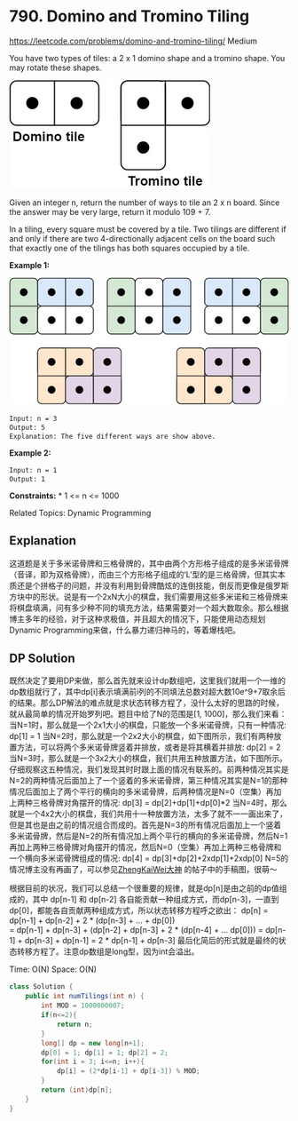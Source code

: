 # 790. Domino and Tromino Tiling
<https://leetcode.com/problems/domino-and-tromino-tiling/>
Medium

You have two types of tiles: a 2 x 1 domino shape and a tromino shape. You may rotate these shapes.

![alt text](../resources/790_q1.jpeg)


Given an integer n, return the number of ways to tile an 2 x n board. Since the answer may be very large, return it modulo 109 + 7.

In a tiling, every square must be covered by a tile. Two tilings are different if and only if there are two 4-directionally adjacent cells on the board such that exactly one of the tilings has both squares occupied by a tile.

**Example 1:**

![alt text](../resources/790_q2.jpeg)

    Input: n = 3
    Output: 5
    Explanation: The five different ways are show above.

**Example 2:**

    Input: n = 1
    Output: 1

**Constraints:**
    * 1 <= n <= 1000

Related Topics: Dynamic Programming


## Explanation
这道题是关于多米诺骨牌和三格骨牌的，其中由两个方形格子组成的是多米诺骨牌（音译，即为双格骨牌），而由三个方形格子组成的‘L’型的是三格骨牌，但其实本质还是个拼格子的问题，并没有利用到骨牌酷炫的连倒技能，倒反而更像是俄罗斯方块中的形状。说是有一个2xN大小的棋盘，我们需要用这些多米诺和三格骨牌来将棋盘填满，问有多少种不同的填充方法，结果需要对一个超大数取余。那么根据博主多年的经验，对于这种求极值，并且超大的情况下，只能使用动态规划Dynamic Programming来做，什么暴力递归神马的，等着爆栈吧。


## DP Solution

既然决定了要用DP来做，那么首先就来设计dp数组吧，这里我们就用一个一维的dp数组就行了，其中dp[i]表示填满前i列的不同填法总数对超大数10e^9+7取余后的结果。那么DP解法的难点就是求状态转移方程了，没什么太好的思路的时候，就从最简单的情况开始罗列吧。题目中给了N的范围是[1, 1000]，那么我们来看：
    当N=1时，那么就是一个2x1大小的棋盘，只能放一个多米诺骨牌，只有一种情况: dp[1] = 1
    当N=2时，那么就是一个2x2大小的棋盘，如下图所示，我们有两种放置方法，可以将两个多米诺骨牌竖着并排放，或者是将其横着并排放: dp[2] = 2
    当N=3时，那么就是一个3x2大小的棋盘，我们共用五种放置方法，如下图所示。仔细观察这五种情况，我们发现其时时跟上面的情况有联系的。前两种情况其实是N=2的两种情况后面加上了一个竖着的多米诺骨牌，第三种情况其实是N=1的那种情况后面加上了两个平行的横向的多米诺骨牌，后两种情况是N=0（空集）再加上两种三格骨牌对角摆开的情况: dp[3] = dp[2]+dp[1]+dp[0]*2
    当N=4时，那么就是一个4x2大小的棋盘，我们共用十一种放置方法，太多了就不一一画出来了，但是其也是由之前的情况组合而成的。首先是N=3的所有情况后面加上一个竖着多米诺骨牌，然后是N=2的所有情况加上两个平行的横向的多米诺骨牌，然后N=1再加上两种三格骨牌对角摆开的情况，然后N=0（空集）再加上两种三格骨牌和一个横向多米诺骨牌组成的情况: dp[4] = dp[3]+dp[2]+2xdp[1]+2xdp[0]
    N=5的情况博主没有再画了，可以参见[ZhengKaiWei大神](https://leetcode.com/problems/domino-and-tromino-tiling/discuss/116581/Detail-and-explanation-of-O(n)-solution-why-dpn2*dn-1+dpn-3) 的帖子中的手稿图，很萌～

根据目前的状况，我们可以总结一个很重要的规律，就是dp[n]是由之前的dp值组成的，其中 dp[n-1] 和 dp[n-2] 各自能贡献一种组成方式，而dp[n-3]，一直到dp[0]，都能各自贡献两种组成方式，所以状态转移方程呼之欲出：
    dp[n] = dp[n-1] + dp[n-2] + 2 * (dp[n-3] + ... + dp[0])        
        = dp[n-1] + dp[n-3] + (dp[n-2] + dp[n-3] + 2 * (dp[n-4] + ... dp[0]))
        = dp[n-1] + dp[n-3] + dp[n-1]
        = 2 * dp[n-1] + dp[n-3]
最后化简后的形式就是最终的状态转移方程了。注意dp数组是long型，因为int会溢出。

Time: O(N)
Space: O(N)

```java
class Solution {
    public int numTilings(int n) {
        int MOD = 1000000007;
        if(n<=2){
            return n;
        }
        long[] dp = new long[n+1];
        dp[0] = 1; dp[1] = 1; dp[2] = 2;
        for(int i = 3; i<=n; i++){
            dp[i] = (2*dp[i-1] + dp[i-3]) % MOD; 
        }
        return (int)dp[n];
    }
}
```